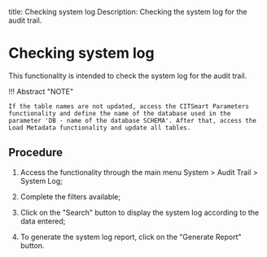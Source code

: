 title: Checking system log
Description: Checking the system log for the audit trail.
# Checking system log

This functionality is intended to check the system log for the audit trail.

!!! Abstract "NOTE"

    If the table names are not updated, access the CITSmart Parameters functionality and define the name of the database used in the parameter 'DB - name of the database SCHEMA'. After that, access the Load Metadata functionality and update all tables.

Procedure
-----------

1.  Access the functionality through the main menu System \>
    Audit Trail \> System Log;

2.  Complete the filters available;

3.  Click on the "Search" button to display the system log according to the data entered;

4.  To generate the system log report, click on the "Generate Report" button.
